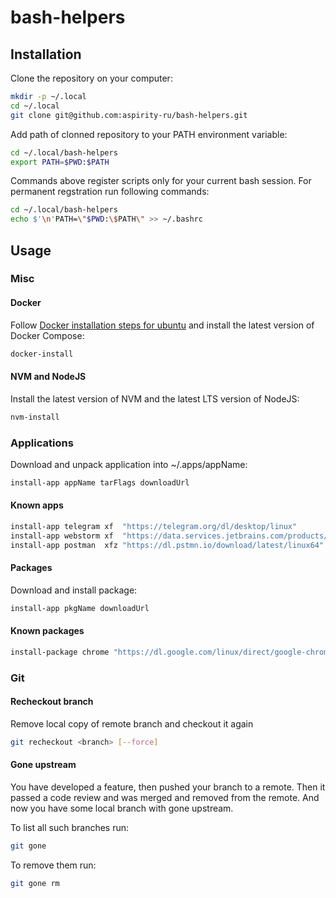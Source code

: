 # bash-helpers

## Installation

Clone the repository on your computer:
```bash
mkdir -p ~/.local
cd ~/.local
git clone git@github.com:aspirity-ru/bash-helpers.git
```

Add path of clonned repository to your PATH environment variable:
```bash
cd ~/.local/bash-helpers
export PATH=$PWD:$PATH
```

Commands above register scripts only for your current bash session. For permanent regstration run following commands:
```bash
cd ~/.local/bash-helpers
echo $'\n'PATH=\"$PWD:\$PATH\" >> ~/.bashrc
```

## Usage
### Misc
#### Docker
Follow [Docker installation steps for ubuntu](https://docs.docker.com/engine/installation/linux/docker-ce/ubuntu/)  and install the latest version of Docker Compose:
```bash
docker-install
```

#### NVM and NodeJS
Install the latest version of NVM and the latest LTS version of NodeJS:
```bash
nvm-install
```

### Applications
Download and unpack application into ~/.apps/appName:
```bash
install-app appName tarFlags downloadUrl 
```
#### Known apps
```bash
install-app telegram xf  "https://telegram.org/dl/desktop/linux"
install-app webstorm xf  "https://data.services.jetbrains.com/products/download?code=WS&platform=linux"
install-app postman  xfz "https://dl.pstmn.io/download/latest/linux64"
```

#### Packages
Download and install package:
```bash
install-app pkgName downloadUrl
```
#### Known packages
```bash
install-package chrome "https://dl.google.com/linux/direct/google-chrome-stable_current_amd64.deb"
```

### Git
#### Recheckout branch
Remove local copy of remote branch and checkout it again
```bash
git recheckout <branch> [--force]
```

#### Gone upstream
You have developed a feature, then pushed your branch to a remote.
Then it passed a code review and was merged and removed from the remote.
And now you have some local branch with gone upstream.

To list all such branches run:
```bash
git gone
```
To remove them run:
```bash
git gone rm
```
